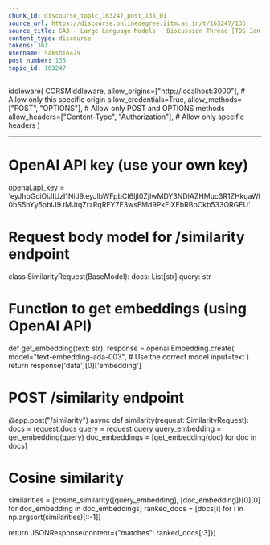 ```yaml
---
chunk_id: discourse_topic_163247_post_135_01
source_url: https://discourse.onlinedegree.iitm.ac.in/t/163247/135
source_title: GA3 - Large Language Models - Discussion Thread [TDS Jan 2025]
content_type: discourse
tokens: 361
username: Sakshi6479
post_number: 135
topic_id: 163247
---
```


iddleware(
 CORSMiddleware,
 allow_origins=["http://localhost:3000"], # Allow only this specific origin
 allow_credentials=True,
 allow_methods=["POST", "OPTIONS"], # Allow only POST and OPTIONS methods
 allow_headers=["Content-Type", "Authorization"], # Allow only specific headers
)

---

# OpenAI API key (use your own key)
openai.api_key = 'eyJhbGciOiJIUzI1NiJ9.eyJlbWFpbCI6IjI0ZjIwMDY3NDlAZHMuc3R1ZHkuaWl0bS5hYy5pbiJ9.tMJtqZrzRqREY7E3wsFMd9PkElXEbRBpCkb533ORGEU'

# Request body model for /similarity endpoint
class SimilarityRequest(BaseModel):
 docs: List[str]
 query: str

# Function to get embeddings (using OpenAI API)
def get_embedding(text: str):
 response = openai.Embedding.create(
 model="text-embedding-ada-003", # Use the correct model
 input=text
 )
 return response['data'][0]['embedding']

# POST /similarity endpoint
@app.post("/similarity")
async def similarity(request: SimilarityRequest):
 docs = request.docs
 query = request.query
 query_embedding = get_embedding(query)
 doc_embeddings = [get_embedding(doc) for doc in docs]
 
 # Cosine similarity
 similarities = [cosine_similarity([query_embedding], [doc_embedding])[0][0] for doc_embedding in doc_embeddings]
 ranked_docs = [docs[i] for i in np.argsort(similarities)[::-1]]
 
 return JSONResponse(content={"matches": ranked_docs[:3]})
